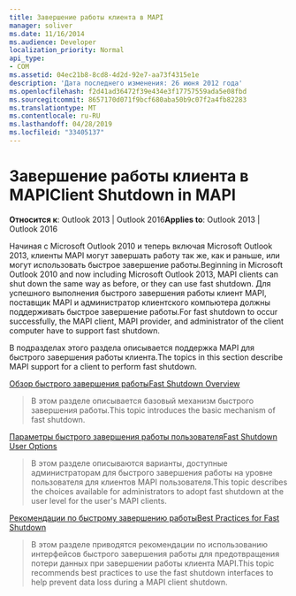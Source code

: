 ```yaml
---
title: Завершение работы клиента в MAPI
manager: soliver
ms.date: 11/16/2014
ms.audience: Developer
localization_priority: Normal
api_type:
- COM
ms.assetid: 04ec21b8-8cd8-4d2d-92e7-aa73f4315e1e
description: 'Дата последнего изменения: 26 июня 2012 года'
ms.openlocfilehash: f2d41ad36472f39e434e3f17757559ada5e08fbd
ms.sourcegitcommit: 8657170d071f9bcf680aba50b9c07f2a4fb82283
ms.translationtype: MT
ms.contentlocale: ru-RU
ms.lasthandoff: 04/28/2019
ms.locfileid: "33405137"
---
```

# <a name="client-shutdown-in-mapi"></a><span data-ttu-id="5da3e-103">Завершение работы клиента в MAPI</span><span class="sxs-lookup"><span data-stu-id="5da3e-103">Client Shutdown in MAPI</span></span> 
  
<span data-ttu-id="5da3e-104">**Относится к**: Outlook 2013 | Outlook 2016</span><span class="sxs-lookup"><span data-stu-id="5da3e-104">**Applies to**: Outlook 2013 | Outlook 2016</span></span> 
  
<span data-ttu-id="5da3e-105">Начиная с Microsoft Outlook 2010 и теперь включая Microsoft Outlook 2013, клиенты MAPI могут завершать работу так же, как и раньше, или могут использовать быстрое завершение работы.</span><span class="sxs-lookup"><span data-stu-id="5da3e-105">Beginning in Microsoft Outlook 2010 and now including Microsoft Outlook 2013, MAPI clients can shut down the same way as before, or they can use fast shutdown.</span></span> <span data-ttu-id="5da3e-106">Для успешного выполнения быстрого завершения работы клиент MAPI, поставщик MAPI и администратор клиентского компьютера должны поддерживать быстрое завершение работы.</span><span class="sxs-lookup"><span data-stu-id="5da3e-106">For fast shutdown to occur successfully, the MAPI client, MAPI provider, and administrator of the client computer have to support fast shutdown.</span></span> 
  
<span data-ttu-id="5da3e-107">В подразделах этого раздела описывается поддержка MAPI для быстрого завершения работы клиента.</span><span class="sxs-lookup"><span data-stu-id="5da3e-107">The topics in this section describe MAPI support for a client to perform fast shutdown.</span></span>
  
[<span data-ttu-id="5da3e-108">Обзор быстрого завершения работы</span><span class="sxs-lookup"><span data-stu-id="5da3e-108">Fast Shutdown Overview</span></span>](fast-shutdown-overview.md)
  
> <span data-ttu-id="5da3e-109">В этом разделе описывается базовый механизм быстрого завершения работы.</span><span class="sxs-lookup"><span data-stu-id="5da3e-109">This topic introduces the basic mechanism of fast shutdown.</span></span>
    
[<span data-ttu-id="5da3e-110">Параметры быстрого завершения работы пользователя</span><span class="sxs-lookup"><span data-stu-id="5da3e-110">Fast Shutdown User Options</span></span>](fast-shutdown-user-options.md)
  
> <span data-ttu-id="5da3e-111">В этом разделе описываются варианты, доступные администраторам для быстрого завершения работы на уровне пользователя для клиентов MAPI пользователя.</span><span class="sxs-lookup"><span data-stu-id="5da3e-111">This topic describes the choices available for administrators to adopt fast shutdown at the user level for the user's MAPI clients.</span></span>
    
[<span data-ttu-id="5da3e-112">Рекомендации по быстрому завершению работы</span><span class="sxs-lookup"><span data-stu-id="5da3e-112">Best Practices for Fast Shutdown</span></span>](best-practices-for-fast-shutdown.md)
  
> <span data-ttu-id="5da3e-113">В этом разделе приводятся рекомендации по использованию интерфейсов быстрого завершения работы для предотвращения потери данных при завершении работы клиента MAPI.</span><span class="sxs-lookup"><span data-stu-id="5da3e-113">This topic recommends best practices to use the fast shutdown interfaces to help prevent data loss during a MAPI client shutdown.</span></span>
    

